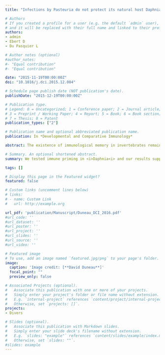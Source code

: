 ```yaml
---
title: "Infections by Pasteuria do not protect its natural host Daphnia magna from subsequent infections"

# Authors
# If you created a profile for a user (e.g. the default `admin` user), write the username (folder name) here 
# and it will be replaced with their full name and linked to their profile.
authors: 
- admin
- Ebert D
- Du Pasquier L

# Author notes (optional)
#author_notes:
#- "Equal contribution"
#- "Equal contribution"

date: "2015-11-19T00:00:00Z"
doi: "10.1016/j.dci.2015.12.004"

# Schedule page publish date (NOT publication's date).
publishDate: "2015-12-19T00:00:00Z"

# Publication type.
# Legend: 0 = Uncategorized; 1 = Conference paper; 2 = Journal article;
# 3 = Preprint / Working Paper; 4 = Report; 5 = Book; 6 = Book section;
# 7 = Thesis; 8 = Patent
publication_types: ["2"]

# Publication name and optional abbreviated publication name.
publication: In *Developmental and Comparative Immunology*

abstract: The existence of immunological memory in invertebrates remains a contentious topic. Using clonal hosts and parasites, we tested whether initial exposure of the host to the parasite (priming), followed by clearing of the parasite with antibiotic, protects the host from a second exposure (challenge). Our experiments included three treatments: priming and challenge with the same or with a different parasite clone, or no priming. We show that likelihood of infection and proliferation did not differ between treatments.

# Summary. An optional shortened abstract.
summary: We tested immune priming in <i>Daphnia<i> and our results support the conclusion that there is no immunological memory in to <i>Pasteuria ramosa</i> infections. 

tags: []

# Display this page in the Featured widget?
featured: false

# Custom links (uncomment lines below)
# links:
# - name: Custom Link
#   url: http://example.org

url_pdf: 'publication/Manuscript/Duneau_DCI_2016.pdf'
#url_code: ''
#url_dataset: ''
#url_poster: ''
#url_project: ''
#url_slides: ''
#url_source: ''
#url_video: ''

# Featured image
# To use, add an image named `featured.jpg/png` to your page's folder. 
image:
  caption: 'Image credit: [**David Duneau**]'
  focal_point: ""
  preview_only: false

# Associated Projects (optional).
#   Associate this publication with one or more of your projects.
#   Simply enter your project's folder or file name without extension.
#   E.g. `internal-project` references `content/project/internal-project/index.md`.
#   Otherwise, set `projects: []`.
projects:
- Divers

# Slides (optional).
#   Associate this publication with Markdown slides.
#   Simply enter your slide deck's filename without extension.
#   E.g. `slides: "example"` references `content/slides/example/index.md`.
#   Otherwise, set `slides: ""`.
#slides: example
---
```

